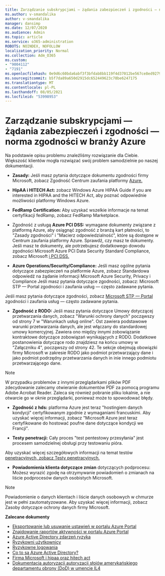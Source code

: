 ```yaml
---
title: Zarządzanie subskrypcjami — żądania zabezpieczeń i zgodności — norma zgodności w branży Azure
ms.author: v-smandalika
author: v-smandalika
manager: dansimp
ms.date: 12/07/2020
ms.audience: Admin
ms.topic: article
ms.service: o365-administration
ROBOTS: NOINDEX, NOFOLLOW
localization_priority: Normal
ms.collection: Adm_O365
ms.custom:
- "9004112"
- "7191"
ms.openlocfilehash: 0e9d6c60bda6abf3f3bfdab8bb119f4d37012be567ce8ed9279f245539e3c2ae
ms.sourcegitcommit: b5f7da89a650d2915dc652449623c78be6247175
ms.translationtype: MT
ms.contentlocale: pl-PL
ms.lasthandoff: 08/05/2021
ms.locfileid: "53998953"
---
```

# <a name="subscription-management---security-and-compliance-requests---azure-industry-compliance-accreditation"></a>Zarządzanie subskrypcjami — żądania zabezpieczeń i zgodności — norma zgodności w branży Azure

Na podstawie opisu problemu znaleźliśmy rozwiązanie dla Ciebie. Większość klientów mogła rozwiązać swój problem samodzielnie po naszej dokumentacji.

- **Zasady:** Jeśli masz pytania dotyczące dokumentu zgodności firmy Microsoft, zobacz Zgodność Centrum zaufania platformy [Azure.](https://docs.microsoft.com/compliance/regulatory/offering-SOC)

- **HipAA i HITECH Act:** zobacz Windows Azure HIPAA Guide if you are interested in HIPAA and the HITECH Act, aby poznać odpowiednie możliwości platformy Windows Azure.

- **FedRamp Certification:** Aby uzyskać wszelkie informacje na temat certyfikacji fedRamp, zobacz FedRamp Marketplace.

- Zgodność z usługą **Azure PCI DSS:** wymagane dokumenty związane z platformą Azure, aby osiągnąć zgodność z branżą kart płatności, to "Zasady zgodności" i "Macierz odpowiedzialność", które są dostępne w Centrum zaufania platformy Azure. Sprawdź, czy masz te dokumenty. Jeśli masz te dokumenty, ale potrzebujesz dodatkowego dowodu zgodności Microsoft Azure PCI Data Security Standard Compliance, zobacz Microsoft [i PCI DSS.](https://docs.microsoft.com/compliance/regulatory/offering-PCI-DSS)

- **Azure Operations/Security/Compliance:** Jeśli masz ogólne pytania dotyczące zabezpieczeń na platformie Azure, zobacz Standardowa odpowiedź na żądanie informacji Microsoft Azure Security, Privacy i Compliance Jeśli masz pytania dotyczące zgodności, zobacz: Microsoft STP — Portal zgodności i zaufania usług — często zadawane pytania.

Jeśli masz pytania dotyczące zgodności, zobacz [Microsoft STP — Portal](https://www.microsoft.com/trust-center/compliance/compliance-overview) zgodności i zaufania usług — często zadawane pytania.

- **Zgodność z RODO:** Jeśli masz pytania dotyczące Umowy dotyczącej przetwarzania danych, zobacz "Warunki ochrony danych" począwszy od strony 7 w "Warunkach usług online". Ost zawiera podstawowe warunki przetwarzania danych, ale jest włączany do standardowej umowy komercyjnej. Zawiera ono między innymi zobowiązanie kontraktowe dotyczące zobowiązań wynikających z RODO. Dodatkowe postanowienia dotyczące rodo znajdziesz na końcu umowy w "Załączniku 4", począwszy od strony 42. Te sekcje obejmują obowiązki firmy Microsoft w zakresie RODO jako podmiot przetwarzający dane i jako podmiot podrzędny przetwarzania danych in inie innego podmiotu przetwarzającego dane.

> [!NOTE]
> W przypadku problemów z innymi przeglądarkami plików PDF zdecydowanie zalecamy otwieranie dokumentów PDF za pomocą programu Adobe Acrobat Reader. Zaleca się również pobranie pliku lokalnie, a nie otwarcie go w oknie przeglądarki, ponieważ może to spowodować błędy.

- **Zgodność z hds:** platforma Azure jest teraz "hostingiem danych kondycji" certyfikowanym zgodnie z wymaganiami francuskimi. Aby uzyskać więcej informacji, zobacz "Microsoft Azure jest teraz certyfikowane do hostować poufne dane dotyczące kondycji we Francji".

- **Testy penetracji:** Cały proces "test pentestowy przesyłania" jest procesem samodzielnej obsługi przy testowaniu pióra.

Aby uzyskać więcej szczegółowych informacji na temat testów [penetracyjnych, zobacz Testy penetracyjnych.](https://docs.microsoft.com/azure/security/fundamentals/pen-testing)

- **Powiadomienia klienta dotyczące zmian** dotyczących podprocesu: Możesz wyrazić zgodę na otrzymywanie powiadomień o zmianach na liście podprocesów danych osobistych Microsoft.

> [!NOTE]
> Powiadomienie o danych klientach i liście danych osobowych w chmurze jest w pełni zautomatyzowane. Aby uzyskać więcej informacji, zobacz Zasoby dotyczące ochrony danych firmy Microsoft.

**Zalecane dokumenty**

- [Eksportowanie lub usuwanie ustawień w portalu Azure Portal](https://docs.microsoft.com/azure/azure-portal/set-preferences)
- [Znajdowanie raportów aktywności w portalu Azure Portal](https://docs.microsoft.com/azure/active-directory/reports-monitoring/howto-find-activity-reports)
- [Azure Active Directory zdarzeń ryzyka](https://docs.microsoft.com/azure/active-directory/identity-protection/overview-identity-protection)
- [Ryzykowni użytkownicy](https://docs.microsoft.com/azure/active-directory/identity-protection/overview-identity-protection)
- [Ryzykowne logowania](https://docs.microsoft.com/azure/active-directory/identity-protection/overview-identity-protection)
- [Co to są Azure Active Directory?](https://docs.microsoft.com/azure/active-directory/reports-monitoring/overview-reports)
- [Firma Microsoft i hipaa oraz hitech act](https://docs.microsoft.com/compliance/regulatory/offering-hipaa-hitech)
- [Dokumentacja autoryzacji autoryzacji słojów amerykańskiego departamentu obrony (DoD) w umencie IL4](https://docs.microsoft.com/compliance/regulatory/offering-DoD-DISA-L2-L4-L5)













